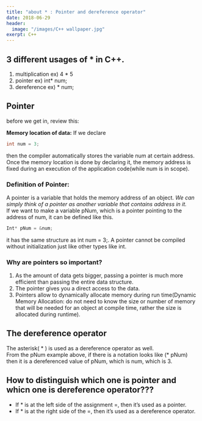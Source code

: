 ```yaml
---
title: "about * : Pointer and dereference operator"
date: 2018-06-29
header:
  image: "/images/C++ wallpaper.jpg"
exerpt: C++
---
```




## 3 different usages of * in C++.
1. multiplication    ex) 4 * 5
2. pointer    ex) int* num;
3. dereference    ex) * num;


## Pointer

before we get in, review this:

**Memory location of data:**
If we declare 
```c++
int num = 3; 
```
then the compiler automatically stores the variable num at certain address. Once the memory location is done by declaring it, the memory address is fixed during an execution of the application code(while num is in scope).


### Definition of Pointer:
A pointer is a variable that holds the memory address of an object. *We can simply think of a pointer as another variable that contains address in it.*  
If we want to make a variable pNum, which is a pointer pointing to the address of num, it can be defined like this.
```c++
Int* pNum = &num;
```
it has the same structure as int num = 3;.
A pointer cannot be compiled without initialization just like other types like int.


### Why are pointers so important?

1. As the amount of data gets bigger, passing a pointer is much more efficient than passing the entire data structure. 
2. The pointer gives you a direct access to the data.
3. Pointers allow to dynamically allocate memory during run time(Dynamic Memory Allocation: do not need to know the size or number of memory that will be needed for an object at compile time, rather the size is allocated during runtime).


## The dereference operator

The asterisk( * ) is used as a dereference operator as well.  
From the pNum example above, if there is a notation looks like (* pNum) then it is a dereferenced value of pNum, which is num, which is 3.


## How to distinguish which one is pointer and whicn one is dereference operator???

 * If * is at the left side of the assignment =, then it’s used as a pointer.
 * If * is at the right side of the =, then it’s used as a dereference operator.
